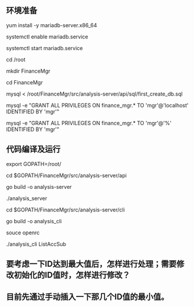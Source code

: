 
## 环境准备
yum install -y mariadb-server.x86_64

systemctl enable mariadb.service

systemctl start mariadb.service

cd /root

mkdir FinanceMgr

cd FinanceMgr


mysql < /root/FinanceMgr/src/analysis-server/api/sql/first_create_db.sql

mysql -e "GRANT ALL PRIVILEGES ON finance_mgr.* TO 'mgr'@'localhost' IDENTIFIED BY 'mgr'"

mysql -e "GRANT ALL PRIVILEGES ON finance_mgr.* TO 'mgr'@'%' IDENTIFIED BY 'mgr'"


## 代码编译及运行

export GOPATH=/root/

cd $GOPATH/FinanceMgr/src/analysis-server/api

go build -o analysis-server

./analysis_server

cd $GOPATH/FinanceMgr/src/analysis-server/cli

go build -o analysis_cli

souce openrc

./analysis_cli ListAccSub
## 要考虑一下ID达到最大值后，怎样进行处理；需要修改初始化的ID值时，怎样进行修改？
## 目前先通过手动插入一下那几个ID值的最小值。


